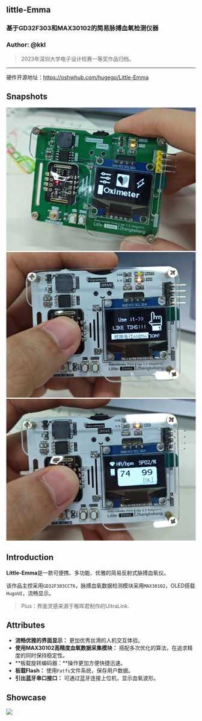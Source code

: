 ## little-Emma
### 基于GD32F303和MAX30102的简易脉搏血氧检测仪器
### Author: @kkl

> 2023年深圳大学电子设计校赛一等奖作品归档。

---

硬件开源地址：https://oshwhub.com/hugego/Little-Emma

## Snapshots
![](/3.Pictures/image-0.jpg)
![](/3.Pictures/image-1.jpg)
![](/3.Pictures/image-2.jpg)

## Introduction

**Little-Emma**是一款可便携、多功能、优雅的简易反射式脉搏血氧仪。

该作品主控采用`GD32F303CCT6`，脉搏血氧数据检测模块采用`MAX30102`，OLED搭载`HugoUI`，流畅显示。

> Plus：界面灵感来源于稚晖君制作的UltraLink.

## Attributes

- **流畅优雅的界面显示：** 更加优秀丝滑的人机交互体验。
- **使用MAX30102高精度血氧数据采集模块：** 搭配多次优化的算法，在追求精度的同时保持稳定性。
- **板载旋转编码器：**操作更加方便快捷迅速。
- **板载Flash：** 使用`Fatfs`文件系统，保存用户数据。
- **引出蓝牙串口接口：** 可通过蓝牙连接上位机，显示血氧波形。

## Showcase
![](/3.Pictures/video-0.gif)
